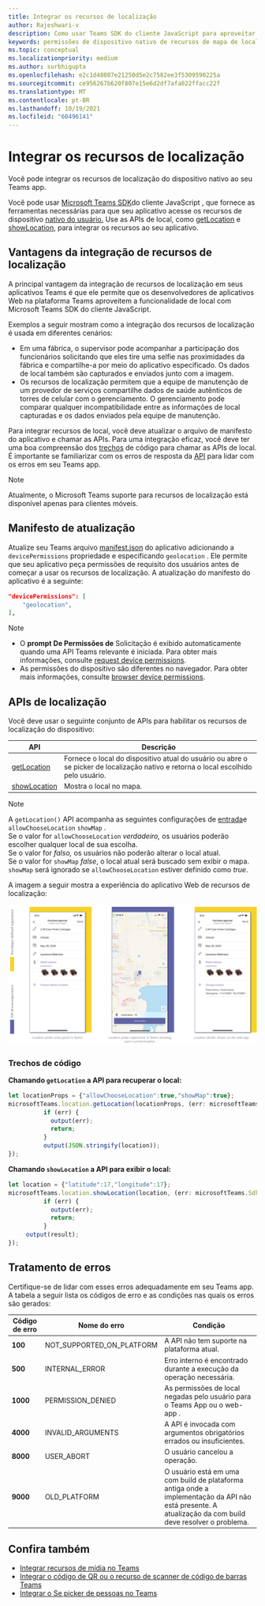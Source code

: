 ```yaml
---
title: Integrar os recursos de localização
author: Rajeshwari-v
description: Como usar Teams SDK do cliente JavaScript para aproveitar os recursos de localização
keywords: permissões de dispositivo nativo de recursos de mapa de localização
ms.topic: conceptual
ms.localizationpriority: medium
ms.author: surbhigupta
ms.openlocfilehash: e2c1d48087e21250d5e2c7582ee3f5309590225a
ms.sourcegitcommit: ce956267b620f807e15e6d2df7afa022ffacc22f
ms.translationtype: MT
ms.contentlocale: pt-BR
ms.lasthandoff: 10/19/2021
ms.locfileid: "60496141"
---
```

# <a name="integrate-location-capabilities"></a>Integrar os recursos de localização 

Você pode integrar os recursos de localização do dispositivo nativo ao seu Teams app.  

Você pode usar [Microsoft Teams SDK](/javascript/api/overview/msteams-client?view=msteams-client-js-latest&preserve-view=true)do cliente JavaScript , que fornece as ferramentas necessárias para que seu aplicativo acesse os recursos de dispositivo [nativo do usuário.](native-device-permissions.md) Use as APIs de local, como [getLocation](/javascript/api/@microsoft/teams-js/microsoftteams.location?view=msteams-client-js-latest#getLocation_LocationProps___error__SdkError__location__Location_____void_&preserve-view=true) e [showLocation,](/javascript/api/@microsoft/teams-js/microsoftteams.location?view=msteams-client-js-latest#showLocation_Location___error__SdkError__status__boolean_____void_&preserve-view=true) para integrar os recursos ao seu aplicativo. 

## <a name="advantages-of-integrating-location-capabilities"></a>Vantagens da integração de recursos de localização

A principal vantagem da integração de recursos de localização em seus aplicativos Teams é que ele permite que os desenvolvedores de aplicativos Web na plataforma Teams aproveitem a funcionalidade de local com Microsoft Teams SDK do cliente JavaScript. 

Exemplos a seguir mostram como a integração dos recursos de localização é usada em diferentes cenários:
* Em uma fábrica, o supervisor pode acompanhar a participação dos funcionários solicitando que eles tire uma selfie nas proximidades da fábrica e compartilhe-a por meio do aplicativo especificado. Os dados de local também são capturados e enviados junto com a imagem.
* Os recursos de localização permitem que a equipe de manutenção de um provedor de serviços compartilhe dados de saúde autênticos de torres de celular com o gerenciamento. O gerenciamento pode comparar qualquer incompatibilidade entre as informações de local capturadas e os dados enviados pela equipe de manutenção.

Para integrar recursos de local, você deve atualizar o arquivo de manifesto do aplicativo e chamar as APIs. Para uma integração eficaz, você deve ter uma boa compreensão dos [trechos](#code-snippets) de código para chamar as APIs de local. É importante se familiarizar com os erros de resposta da [API](#error-handling) para lidar com os erros em seu Teams app.

> [!NOTE] 
> Atualmente, o Microsoft Teams suporte para recursos de localização está disponível apenas para clientes móveis.

## <a name="update-manifest"></a>Manifesto de atualização

Atualize seu Teams arquivo [manifest.json](../../resources/schema/manifest-schema.md#devicepermissions) do aplicativo adicionando a `devicePermissions` propriedade e especificando `geolocation` . Ele permite que seu aplicativo peça permissões de requisito dos usuários antes de começar a usar os recursos de localização. A atualização do manifesto do aplicativo é a seguinte:

``` json
"devicePermissions": [
    "geolocation",
],
```

> [!NOTE]
> * O **prompt De Permissões de** Solicitação é exibido automaticamente quando uma API Teams relevante é iniciada. Para obter mais informações, consulte [request device permissions](native-device-permissions.md).    
> * As permissões do dispositivo são diferentes no navegador. Para obter mais informações, consulte [browser device permissions](browser-device-permissions.md).   

## <a name="location-apis"></a>APIs de localização

Você deve usar o seguinte conjunto de APIs para habilitar os recursos de localização do dispositivo:

| API      | Descrição   |
| --- | --- |
|[getLocation](/javascript/api/@microsoft/teams-js/microsoftteams.location?view=msteams-client-js-latest#getLocation_LocationProps___error__SdkError__location__Location_____void_&preserve-view=true) | Fornece o local do dispositivo atual do usuário ou abre o se picker de localização nativo e retorna o local escolhido pelo usuário. |
|[showLocation](/javascript/api/@microsoft/teams-js/microsoftteams.location?view=msteams-client-js-latest#showLocation_Location___error__SdkError__status__boolean_____void_&preserve-view=true) | Mostra o local no mapa. |

> [!NOTE]
> A `getLocation()` API acompanha as seguintes configurações de [entrada](/javascript/api/@microsoft/teams-js/locationprops?view=msteams-client-js-latest&preserve-view=true)e `allowChooseLocation` `showMap` . <br/> Se o valor for `allowChooseLocation` *verdadeiro,* os usuários poderão escolher qualquer local de sua escolha.<br/>  Se o valor for *falso,* os usuários não poderão alterar o local atual.<br/> Se o valor for `showMap` *false*, o local atual será buscado sem exibir o mapa. `showMap` será ignorado se `allowChooseLocation` estiver definido como *true*.

A imagem a seguir mostra a experiência do aplicativo Web de recursos de localização:

![experiência do aplicativo web para recursos de localização](../../assets/images/tabs/location-capability.png)

### <a name="code-snippets"></a>Trechos de código

**Chamando `getLocation` a API para recuperar o local:**

```javascript
let locationProps = {"allowChooseLocation":true,"showMap":true};
microsoftTeams.location.getLocation(locationProps, (err: microsoftTeams.SdkError, location: microsoftTeams.location.Location) => {
          if (err) {
            output(err);
            return;
          }
          output(JSON.stringify(location));
});
```

**Chamando `showLocation` a API para exibir o local:**

```javascript
let location = {"latitude":17,"longitude":17};
microsoftTeams.location.showLocation(location, (err: microsoftTeams.SdkError, result: boolean) => {
          if (err) {
            output(err);
            return;
          }
     output(result);
});
```

## <a name="error-handling"></a>Tratamento de erros

Certifique-se de lidar com esses erros adequadamente em seu Teams app. A tabela a seguir lista os códigos de erro e as condições nas quais os erros são gerados: 

|Código de erro |  Nome do erro     | Condição|
| --------- | --------------- | -------- |
| **100** | NOT_SUPPORTED_ON_PLATFORM | A API não tem suporte na plataforma atual.|
| **500** | INTERNAL_ERROR | Erro interno é encontrado durante a execução da operação necessária.|
| **1000** | PERMISSION_DENIED |As permissões de local negadas pelo usuário para o Teams App ou o web-app .|
| **4000** | INVALID_ARGUMENTS | A API é invocada com argumentos obrigatórios errados ou insuficientes.|
| **8000** | USER_ABORT |O usuário cancelou a operação.|
| **9000** | OLD_PLATFORM | O usuário está em uma com build de plataforma antiga onde a implementação da API não está presente. A atualização da com build deve resolver o problema.|

## <a name="see-also"></a>Confira também

* [Integrar recursos de mídia no Teams](mobile-camera-image-permissions.md)
* [Integrar o código de QR ou o recurso de scanner de código de barras Teams](qr-barcode-scanner-capability.md)
* [Integrar o Se picker de pessoas no Teams](people-picker-capability.md)
